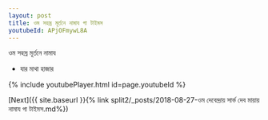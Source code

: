 ```yaml
---
layout: post
title: ওম সহস্র মূর্তনে নামায গা টাইমস
youtubeId: APjOFmywL8A
---
```

 
 
 ওম সহস্র মূর্তনে নামায  
 
 -  যার মাথা হাজার 
 
  
 
  
 
 
 
 
 
 


{% include youtubePlayer.html id=page.youtubeId %}
 
[Next]({{ site.baseurl }}{% link  split2/_posts/2018-08-27-ওম দেবেন্দ্রায় সার্ভ দেব মায়ায় নামায গা টাইমস.md%})
 
